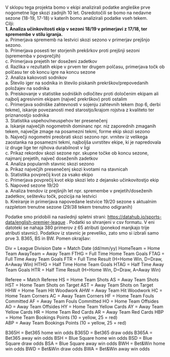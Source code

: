 V sklopu tega projekta bomo v ekipi analizirali podatke angleške prve nogometne lige skozi zadnjih 10 let. Osredotočili se bomo na nedavne sezone (18-19, 17-18) v katerih bomo analizirali podatke vseh tekem. <br>
Cilji: <br>
    <b>1. Analiza učinkovitosti ekip v sezoni 18/19 v primerjavi z 17/18, ter spremembe v stilu igranja. </b><br>
       a. Primerjava sprememb na lestvici skozi sezono v primerjav prejšnjo sezono. <br>
       b. Primerjava posesti ter storjenih prekšrkov proti prejšnji sezoni (sprememba v povprečjih) <br>
       c. Primerjava prejetih ter doseženi zadetkov <br>
       d. Razlika v rezultatih ekipe v prvem ter drugem polčasu, primerjava točk ob polčasu ter ob koncu igre na koncu sezone <br>
    2. Analiza kakovosti sodnikov <br>
       a. Število iger na sodnika in število piskanih prekrškov/prepovedanih položajev na sodnika <br>
       b. Preiskovanje v statistike sodniških odločitev proti določenim ekipam ali najbolj agresivnim ekipam (največ prekrškov) proti               ostalim <br>
       c. Primerjava sodniške zahtevnosti v sojenju zahtevnih tekem (top 6, derbi tekme), iskanje povezanosti med starostjo/krajom                 rojstva z kvaliteto ter priznanostjo sodnika <br>
    3. Statistika uspehov/neuspehov ter presenečenj <br>
       a. Iskanje največjih nogometnih dominanc npr. niz zaporednih zmaganih tekem, največje zmage na posamezni tekmi, forme ekip skozi             sezono <br>
       b. Največji nogometni preobrati skozi sezono npr. vrnitev iz velikega zaostanka na posamezni tekmi, najboljša uvrstitev ekipe, ki           je napredovala iz druge lige ter njihova durabilnost v ligi <br>
       c. Prikaz rekordov skozi sezone npr. skupne točke ob koncu sezone, najmanj prejetih, največ doseženih zadetkov <br>
    4. Analiza popularnih stavnic skozi sezono <br>
       a. Prikaz največjih presenečenj skozi kvotami na stavnicah <br>
       b. Statistika povprečij kvot za vsako ekipo <br>
       c. Primerjava povprečij kvot ekip skozi leto z dejansko učinkovitostjo ekip <br>
    5. Napoved sezone 19/20 <br>
       a. Analiza trendov iz prejšnjih let npr. spremembe v prejetih/doseženih zadetkov, seštevku točk, pozicija na lestvici <br>
       b. Kreiranje in primerjava napovedane lestvice 19/20 sezone s aktualnim razpletom trenutne sezone (29/38 tekem trenutno odigranih) <br>
   
   
   
   
   
   
Podatke smo pridobili na naslednji spletni strani: https://datahub.io/sports-data/english-premier-league .
Podatki so shranjeni v csv formatu. V eni datoteki se nahaja 380 primerov z 65 atributi (ponekod manjkajo trije atributi stavnic).
Podatkov iz stavnic je preveliko, zato smo si izbrali samo prve 3. B365, BS in BW.
Pomen okrajšav:

Div = League Division
Date = Match Date (dd/mm/yy)
HomeTeam = Home Team
AwayTeam = Away Team
FTHG = Full Time Home Team Goals
FTAG = Full Time Away Team Goals
FTR = Full Time Result (H=Home Win, D=Draw, A=Away Win)
HTHG = Half Time Home Team Goals
HTAG = Half Time Away Team Goals
HTR = Half Time Result (H=Home Win, D=Draw, A=Away Win)

Referee = Match Referee
HS = Home Team Shots
AS = Away Team Shots
HST = Home Team Shots on Target
AST = Away Team Shots on Target
HHW = Home Team Hit Woodwork
AHW = Away Team Hit Woodwork
HC = Home Team Corners
AC = Away Team Corners
HF = Home Team Fouls Committed
AF = Away Team Fouls Committed
HO = Home Team Offsides
AO = Away Team Offsides
HY = Home Team Yellow Cards
AY = Away Team Yellow Cards
HR = Home Team Red Cards
AR = Away Team Red Cards
HBP = Home Team Bookings Points (10 = yellow, 25 = red)  
ABP = Away Team Bookings Points (10 = yellow, 25 = red)

B365H = Bet365 home win odds
B365D = Bet365 draw odds
B365A = Bet365 away win odds
BSH = Blue Square home win odds
BSD = Blue Square draw odds
BSA = Blue Square away win odds
BWH = Bet&Win home win odds
BWD = Bet&Win draw odds
BWA = Bet&Win away win odds
